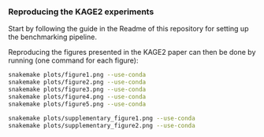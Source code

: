 
### Reproducing the KAGE2 experiments

Start by following the guide in the Readme of this repository for setting up the benchmarking pipeline.

Reproducing the figures presented in the KAGE2 paper can then be done by running (one command for each figure):

```bash
snakemake plots/figure1.png --use-conda
snakemake plots/figure2.png --use-conda
snakemake plots/figure3.png --use-conda
snakemake plots/figure4.png --use-conda
snakemake plots/figure5.png --use-conda

snakemake plots/supplementary_figure1.png --use-conda
snakemake plots/supplementary_figure2.png --use-conda

```